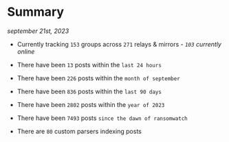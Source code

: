 
# Summary
_september 21st, 2023_

- Currently tracking `153` groups across `271` relays & mirrors - _`103` currently online_

- There have been `13` posts within the `last 24 hours`

- There have been `226` posts within the `month of september`

- There have been `836` posts within the `last 90 days`

- There have been `2802` posts within the `year of 2023`

- There have been `7493` posts `since the dawn of ransomwatch`

- There are `80` custom parsers indexing posts
